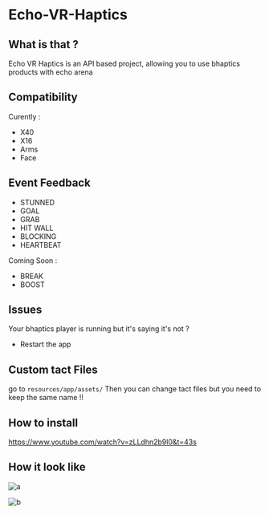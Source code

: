 # Echo-VR-Haptics

## What is that ?

Echo VR Haptics is an API based project, allowing you to use bhaptics products with echo arena

## Compatibility

Curently :
- X40
- X16
- Arms
- Face

## Event Feedback

- STUNNED
- GOAL
- GRAB
- HIT WALL
- BLOCKING
- HEARTBEAT

Coming Soon :

- BREAK
- BOOST

## Issues

Your bhaptics player is running but it's saying it's not ?
- Restart the app 

## Custom tact Files

go to ```resources/app/assets/```
Then you can change tact files but you need to keep the same name !!

## How to install
https://www.youtube.com/watch?v=zLLdhn2b9l0&t=43s

## How it look like

![a](https://user-images.githubusercontent.com/64601123/130320688-c6943cdc-195a-4459-bc36-0e028be847ac.PNG)

![b](https://user-images.githubusercontent.com/64601123/130320687-1a3108f9-eab3-4ca2-9ae2-8f4204202c16.PNG)
